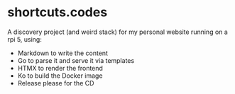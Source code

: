# shortcuts.codes

A discovery project (and weird stack) for my personal website running on a rpi 5, using:
- Markdown to write the content
- Go to parse it and serve it via templates
- HTMX to render the frontend
- Ko to build the Docker image
- Release please for the CD
